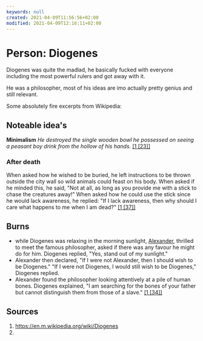 ```yaml
---
keywords: null
created: 2021-04-09T11:56:56+02:00
modified: 2021-04-09T12:16:11+02:00
---
```


# Person: Diogenes

Diogenes was quite the madlad, he basically fucked with everyone including the most powerful rulers and got away with it.

He was a philosopher, most of his ideas are imo actually pretty genius and still relevant.

Some absolutely fire excerpts from Wikipedia:

## Noteable idea's
**Minimalism** *He destroyed the single wooden bowl he possessed on seeing a peasant boy drink from the hollow of his hands.*  [[1 [23]]](https://en.m.wikipedia.org/wiki/Diogenes#cite_note-23)

### After death
When asked how he wished to be buried, he left instructions to be thrown outside the city wall so wild animals could feast on his body. When asked if he minded this, he said, "Not at all, as long as you provide me with a stick to chase the creatures away!" When asked how he could use the stick since he would lack awareness, he replied: "If I lack awareness, then why should I care what happens to me when I am dead?" [[1 [37]]](https://en.m.wikipedia.org/wiki/Diogenes#cite_note-37)

## Burns
-  while Diogenes was relaxing in the morning sunlight, [Alexander](https://en.m.wikipedia.org/wiki/Diogenes_and_Alexander), thrilled to meet the famous philosopher, asked if there was any favour he might do for him. Diogenes replied, "Yes, stand out of my sunlight." 
-  Alexander then declared, "If I were not Alexander, then I should wish to be Diogenes." "If I were not Diogenes, I would still wish to be Diogenes," Diogenes replied.
-  Alexander found the philosopher looking attentively at a pile of human bones. Diogenes explained, "I am searching for the bones of your father but cannot distinguish them from those of a slave."  [[1 [34]]](https://en.m.wikipedia.org/wiki/Diogenes#cite_note-34)


## Sources
1. https://en.m.wikipedia.org/wiki/Diogenes
2.